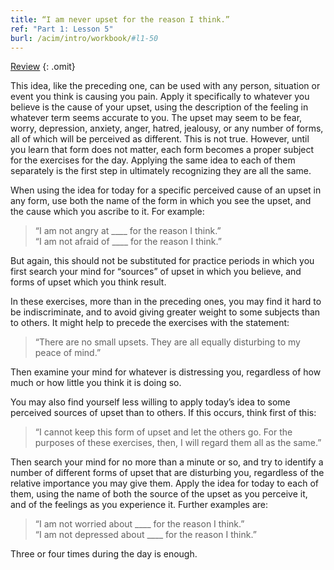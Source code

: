 ```yaml
---
title: “I am never upset for the reason I think.”
ref: "Part 1: Lesson 5"
burl: /acim/intro/workbook/#l1-50
---
```


<a class="hide-review" href="/acim/workbook/l051/#five">Review</a>
{: .omit}

This idea, like the preceding one, can be used with any person,
situation or event you think is causing you pain. Apply it specifically
to whatever you believe is the cause of your upset, using the
description of the feeling in whatever term seems accurate to you. The
upset may seem to be fear, worry, depression, anxiety, anger, hatred,
jealousy, or any number of forms, all of which will be perceived as
different. This is not true. However, until you learn that form does not
matter, each form becomes a proper subject for the exercises for the
day. Applying the same idea to each of them separately is the first step
in ultimately recognizing they are all the same.

When using the idea for today for a specific perceived cause of an upset
in any form, use both the name of the form in which you see the upset,
and the cause which you ascribe to it. For example:

> “I am not angry at \_\_\_\_ for the reason I think.”<br/>
> “I am not afraid of \_\_\_\_ for the reason I think.”

But again, this should not be substituted for practice periods in which
you first search your mind for “sources” of upset in which you believe,
and forms of upset which you think result.

In these exercises, more than in the preceding ones, you may find it
hard to be indiscriminate, and to avoid giving greater weight to some
subjects than to others. It might help to precede the exercises with the
statement:

> “There are no small upsets. They are all equally disturbing to my
> peace of mind.”

Then examine your mind for whatever is distressing you, regardless of
how much or how little you think it is doing so.

You may also find yourself less willing to apply today’s idea to some
perceived sources of upset than to others. If this occurs, think first
of this:

> “I cannot keep this form of upset and let the others go. For the
> purposes of these exercises, then, I will regard them all as the same.”

Then search your mind for no more than a minute or so, and try to
identify a number of different forms of upset that are disturbing you,
regardless of the relative importance you may give them. Apply the idea
for today to each of them, using the name of both the source of the
upset as you perceive it, and of the feelings as you experience it.
Further examples are:

> “I am not worried about \_\_\_\_ for the reason I think.”<br/>
> “I am not depressed about \_\_\_\_ for the reason I think.”

Three or four times during the day is enough.

